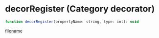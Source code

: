 # decorRegister (Category decorator)

```js
function decorRegister(propertyName: string, type: int): void
```

[filename](decorRegister_m.md ':include')